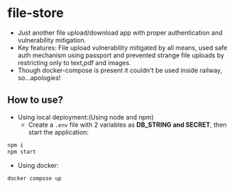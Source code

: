 # file-store
- Just another file upload/download app with proper authentication and vulnerability mitigation.
- Key features: File upload vulnerability mitigated by all means, used safe auth mechanism using passport and prevented strange file uploads by restricting only to text,pdf and images.
- Though docker-compose is present it couldn't be used inside railway, so...apologies!

## How to use?
- Using local deployment:(Using node and npm)
  - Create a `.env` file with 2 variables as **DB_STRING and SECRET**, then start the application:
```bash
npm i
npm start
```
- Using docker:
```bash
docker compose up
```

